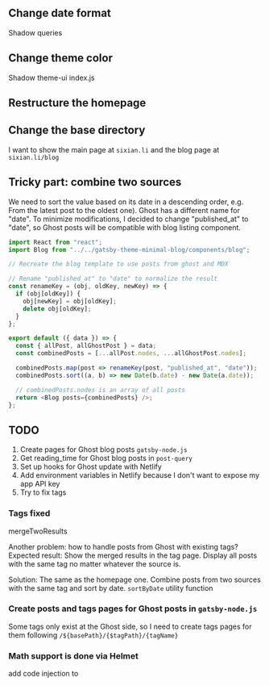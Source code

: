 ## Change date format

Shadow queries

## Change theme color

Shadow theme-ui index.js

## Restructure the homepage

## Change the base directory

I want to show the main page at `sixian.li` and the blog page at `sixian.li/blog`

## Tricky part: combine two sources

We need to sort the value based on its date in a descending order, e.g. From the latest post to the oldest one).
Ghost has a different name for "date". To minimize modifications, I decided to change "published_at" to "date", so Ghost posts will be compatible with blog listing component.

```javascript
import React from "react";
import Blog from "../../gatsby-theme-minimal-blog/components/blog";

// Recreate the blog template to use posts from ghost and MDX

// Rename "published_at" to "date" to normalize the result
const renameKey = (obj, oldKey, newKey) => {
  if (obj[oldKey]) {
    obj[newKey] = obj[oldKey];
    delete obj[oldKey];
  }
};

export default ({ data }) => {
  const { allPost, allGhostPost } = data;
  const combinedPosts = [...allPost.nodes, ...allGhostPost.nodes];

  combinedPosts.map(post => renameKey(post, "published_at", "date"));
  combinedPosts.sort((a, b) => new Date(b.date) - new Date(a.date));

  // combinedPosts.nodes is an array of all posts
  return <Blog posts={combinedPosts} />;
};
```

## TODO

1. Create pages for Ghost blog posts `gatsby-node.js`
2. Get reading_time for Ghost blog posts in `post-query`
3. Set up hooks for Ghost update with Netlify
4. Add environment variables in Netlify because I don't want to expose my app API key
5. Try to fix tags

### Tags fixed

mergeTwoResults

Another problem: how to handle posts from Ghost with existing tags?
Expected result: Show the merged results in the tag page. Display all posts with the same tag no matter whatever the source is.

Solution:
The same as the homepage one. Combine posts from two sources with the same tag and sort by date. `sortByDate` utility function

### Create posts and tags pages for Ghost posts in `gatsby-node.js`

Some tags only exist at the Ghost side, so I need to create tags pages for them following `/${basePath}/{$tagPath}/{tagName}`

### Math support is done via Helmet

add code injection to <head>
